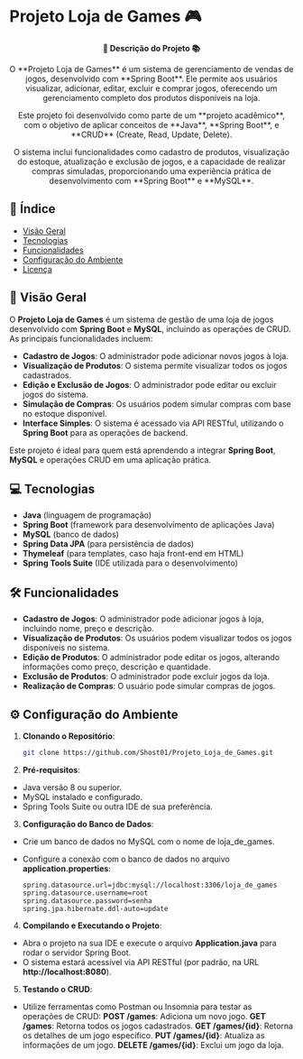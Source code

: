 # Projeto Loja de Games 🎮

<div align="center">
  <strong>🚀 Descrição do Projeto 📚</strong>
</div>

<div align="center">
  <p>O **Projeto Loja de Games** é um sistema de gerenciamento de vendas de jogos, desenvolvido com **Spring Boot**. Ele permite aos usuários visualizar, adicionar, editar, excluir e comprar jogos, oferecendo um gerenciamento completo dos produtos disponíveis na loja.</p>
  <p>Este projeto foi desenvolvido como parte de um **projeto acadêmico**, com o objetivo de aplicar conceitos de **Java**, **Spring Boot**, e **CRUD** (Create, Read, Update, Delete).</p>
  <p>O sistema inclui funcionalidades como cadastro de produtos, visualização do estoque, atualização e exclusão de jogos, e a capacidade de realizar compras simuladas, proporcionando uma experiência prática de desenvolvimento com **Spring Boot** e **MySQL**.</p>
</div>

## 📖 Índice

- [Visão Geral](#visão-geral)
- [Tecnologias](#tecnologias)
- [Funcionalidades](#funcionalidades)
- [Configuração do Ambiente](#configuração-do-ambiente)
- [Licença](#licença)

## 🔭 Visão Geral

O **Projeto Loja de Games** é um sistema de gestão de uma loja de jogos desenvolvido com **Spring Boot** e **MySQL**, incluindo as operações de CRUD. As principais funcionalidades incluem:

- **Cadastro de Jogos**: O administrador pode adicionar novos jogos à loja.
- **Visualização de Produtos**: O sistema permite visualizar todos os jogos cadastrados.
- **Edição e Exclusão de Jogos**: O administrador pode editar ou excluir jogos do sistema.
- **Simulação de Compras**: Os usuários podem simular compras com base no estoque disponível.
- **Interface Simples**: O sistema é acessado via API RESTful, utilizando o **Spring Boot** para as operações de backend.

Este projeto é ideal para quem está aprendendo a integrar **Spring Boot**, **MySQL** e operações CRUD em uma aplicação prática.

## 💻 Tecnologias

- **Java** (linguagem de programação)
- **Spring Boot** (framework para desenvolvimento de aplicações Java)
- **MySQL** (banco de dados)
- **Spring Data JPA** (para persistência de dados)
- **Thymeleaf** (para templates, caso haja front-end em HTML)
- **Spring Tools Suite** (IDE utilizada para o desenvolvimento)

## 🛠️ Funcionalidades

- **Cadastro de Jogos**: O administrador pode adicionar jogos à loja, incluindo nome, preço e descrição.
- **Visualização de Produtos**: Os usuários podem visualizar todos os jogos disponíveis no sistema.
- **Edição de Produtos**: O administrador pode editar os jogos, alterando informações como preço, descrição e quantidade.
- **Exclusão de Produtos**: O administrador pode excluir jogos da loja.
- **Realização de Compras**: O usuário pode simular compras de jogos.

## ⚙️ Configuração do Ambiente

1. **Clonando o Repositório**:
   ```bash
   git clone https://github.com/Shost01/Projeto_Loja_de_Games.git

2. **Pré-requisitos**:

- Java versão 8 ou superior.
- MySQL instalado e configurado.
- Spring Tools Suite ou outra IDE de sua preferência.

3. **Configuração do Banco de Dados**:

- Crie um banco de dados no MySQL com o nome de loja_de_games.
- Configure a conexão com o banco de dados no arquivo
   **application.properties**:
  
      spring.datasource.url=jdbc:mysql://localhost:3306/loja_de_games
      spring.datasource.username=root
      spring.datasource.password=senha
      spring.jpa.hibernate.ddl-auto=update

4. **Compilando e Executando o Projeto**:

- Abra o projeto na sua IDE e execute o arquivo **Application.java** para rodar o servidor Spring Boot.
- O sistema estará acessível via API RESTful (por padrão, na URL **http://localhost:8080**).

5. **Testando o CRUD**:

- Utilize ferramentas como Postman ou Insomnia para testar as operações de CRUD:
**POST /games**: Adiciona um novo jogo.
**GET /games**: Retorna todos os jogos cadastrados.
**GET /games/{id}**: Retorna os detalhes de um jogo específico.
**PUT /games/{id}**: Atualiza as informações de um jogo.
**DELETE /games/{id}**: Exclui um jogo da loja.
